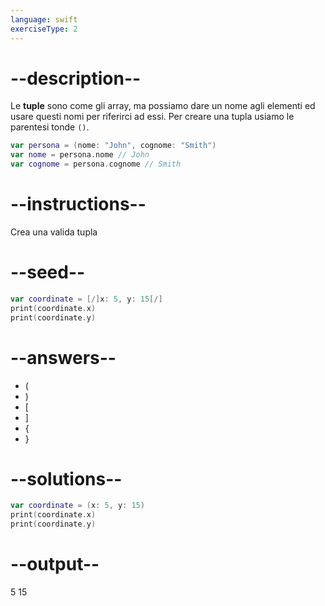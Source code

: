 ```yaml
---
language: swift
exerciseType: 2
---
```


# --description--

Le **tuple** sono come gli array, ma possiamo dare un nome agli elementi ed usare questi nomi per riferirci ad essi.
Per creare una tupla usiamo le parentesi tonde `()`. 
```swift
var persona = (nome: "John", cognome: "Smith")
var nome = persona.nome // John
var cognome = persona.cognome // Smith
```

# --instructions--

Crea una valida tupla

# --seed--

```swift
var coordinate = [/]x: 5, y: 15[/]
print(coordinate.x)
print(coordinate.y)
```

# --answers--

- (
- )
- [
- ]
- {
- }

# --solutions--

```swift
var coordinate = (x: 5, y: 15)
print(coordinate.x)
print(coordinate.y)
```

# --output--

5
15
